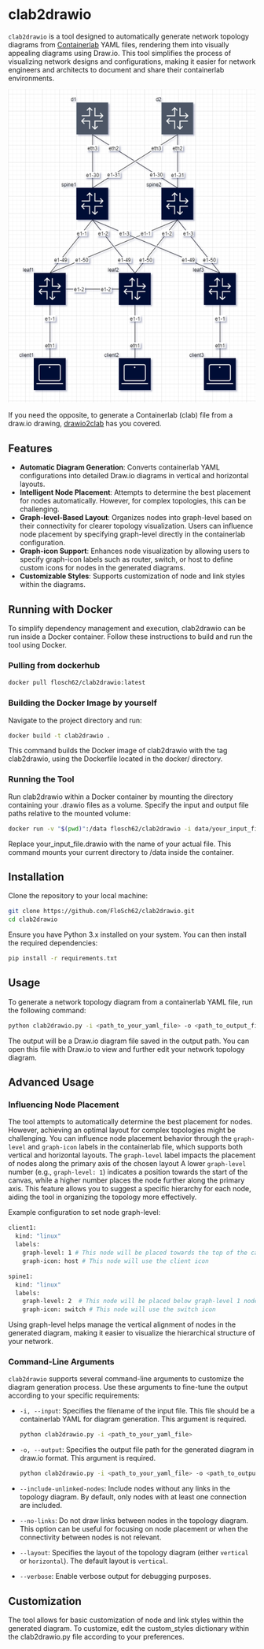 # clab2drawio

`clab2drawio` is a tool designed to automatically generate network topology diagrams from [Containerlab](https://github.com/srl-labs/containerlab) YAML files, rendering them into visually appealing diagrams using Draw.io. This tool simplifies the process of visualizing network designs and configurations, making it easier for network engineers and architects to document and share their containerlab environments.

![Drawio ](img/drawio1.png)

If you need the opposite, to generate a Containerlab (clab) file from a draw.io drawing, [drawio2clab](https://github.com/FloSch62/drawio2clab) has you covered.

## Features

- **Automatic Diagram Generation**: Converts containerlab YAML configurations into detailed Draw.io diagrams in vertical and horizontal layouts.
- **Intelligent Node Placement**: Attempts to determine the best placement for nodes automatically. However, for complex topologies, this can be challenging.
- **Graph-level-Based Layout**: Organizes nodes into graph-level based on their connectivity for clearer topology visualization. Users can influence node placement by specifying graph-level directly in the containerlab configuration.
- **Graph-icon Support**: Enhances node visualization by allowing users to specify graph-icon labels such as router, switch, or host to define custom icons for nodes in the generated diagrams.
- **Customizable Styles**: Supports customization of node and link styles within the diagrams.

## Running with Docker
To simplify dependency management and execution, clab2drawio can be run inside a Docker container. Follow these instructions to build and run the tool using Docker.

### Pulling from dockerhub
```bash
docker pull flosch62/clab2drawio:latest
```

### Building the Docker Image by yourself

Navigate to the project directory and run:

```bash
docker build -t clab2drawio .
```
This command builds the Docker image of clab2drawio with the tag clab2drawio, using the Dockerfile located in the docker/ directory.

### Running the Tool
Run clab2drawio within a Docker container by mounting the directory containing your .drawio files as a volume. Specify the input and output file paths relative to the mounted volume:
```bash
docker run -v "$(pwd)":/data flosch62/clab2drawio -i data/your_input_file.yaml -o /data/your_output_file.drawio
```
Replace your_input_file.drawio with the name of your actual file. This command mounts your current directory to /data inside the container.


## Installation

Clone the repository to your local machine:

```bash
git clone https://github.com/FloSch62/clab2drawio.git
cd clab2drawio
```

Ensure you have Python 3.x installed on your system. You can then install the required dependencies:
```bash
pip install -r requirements.txt
```

## Usage
To generate a network topology diagram from a containerlab YAML file, run the following command:

```bash
python clab2drawio.py -i <path_to_your_yaml_file> -o <path_to_output_file>
```
The output will be a Draw.io diagram file saved in the output path. You can open this file with Draw.io to view and further edit your network topology diagram.

## Advanced Usage

### Influencing Node Placement

The tool attempts to automatically determine the best placement for nodes. However, achieving an optimal layout for complex topologies might be challenging. You can influence node placement behavior through the `graph-level` and `graph-icon` labels in the containerlab file, which supports both vertical and horizontal layouts. The `graph-level` label impacts the placement of nodes along the primary axis of the chosen layout A lower `graph-level` number (e.g., `graph-level: 1`) indicates a position towards the start of the canvas, while a higher number places the node further along the primary axis. This feature allows you to suggest a specific hierarchy for each node, aiding the tool in organizing the topology more effectively.

Example configuration to set node graph-level:

```bash
client1:
  kind: "linux"
  labels:
    graph-level: 1 # This node will be placed towards the top of the canvas
    graph-icon: host # This node will use the client icon
```
```bash
spine1:
  kind: "linux"
  labels:
    graph-level: 2  # This node will be placed below graph-level 1 nodes on the canvas
    graph-icon: switch # This node will use the switch icon
```
Using graph-level helps manage the vertical alignment of nodes in the generated diagram, making it easier to visualize the hierarchical structure of your network.

### Command-Line Arguments

`clab2drawio` supports several command-line arguments to customize the diagram generation process. Use these arguments to fine-tune the output according to your specific requirements:

- `-i, --input`: Specifies the filename of the input file. This file should be a containerlab YAML for diagram generation. This argument is required.

    ```bash
    python clab2drawio.py -i <path_to_your_yaml_file>
    ```

- `-o, --output`: Specifies the output file path for the generated diagram in draw.io format. This argument is required.

    ```bash
    python clab2drawio.py -i <path_to_your_yaml_file> -o <path_to_output_file>
    ```

- `--include-unlinked-nodes`: Include nodes without any links in the topology diagram. By default, only nodes with at least one connection are included.

- `--no-links`: Do not draw links between nodes in the topology diagram. This option can be useful for focusing on node placement or when the connectivity between nodes is not relevant.

- `--layout`: Specifies the layout of the topology diagram (either `vertical` or `horizontal`). The default layout is `vertical`.

- `--verbose`: Enable verbose output for debugging purposes.



## Customization
The tool allows for basic customization of node and link styles within the generated diagram. To customize, edit the custom_styles dictionary within the clab2drawio.py file according to your preferences.